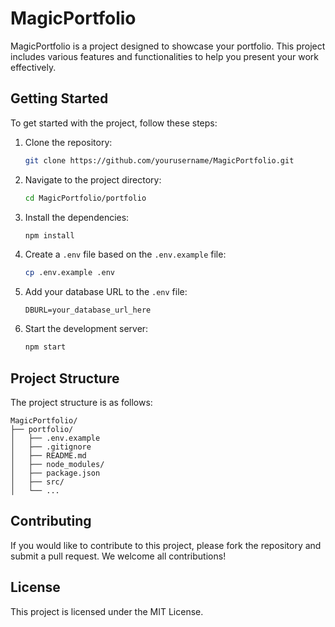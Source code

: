 # MagicPortfolio

MagicPortfolio is a project designed to showcase your portfolio. This project includes various features and functionalities to help you present your work effectively.

## Getting Started

To get started with the project, follow these steps:

1. Clone the repository:

   ```bash
   git clone https://github.com/yourusername/MagicPortfolio.git
   ```

2. Navigate to the project directory:

   ```bash
   cd MagicPortfolio/portfolio
   ```

3. Install the dependencies:

   ```bash
   npm install
   ```

4. Create a `.env` file based on the `.env.example` file:

   ```bash
   cp .env.example .env
   ```

5. Add your database URL to the `.env` file:

   ```plaintext
   DBURL=your_database_url_here
   ```

6. Start the development server:
   ```bash
   npm start
   ```

## Project Structure

The project structure is as follows:

```
MagicPortfolio/
├── portfolio/
│   ├── .env.example
│   ├── .gitignore
│   ├── README.md
│   ├── node_modules/
│   ├── package.json
│   ├── src/
│   └── ...
```

## Contributing

If you would like to contribute to this project, please fork the repository and submit a pull request. We welcome all contributions!

## License

This project is licensed under the MIT License.

